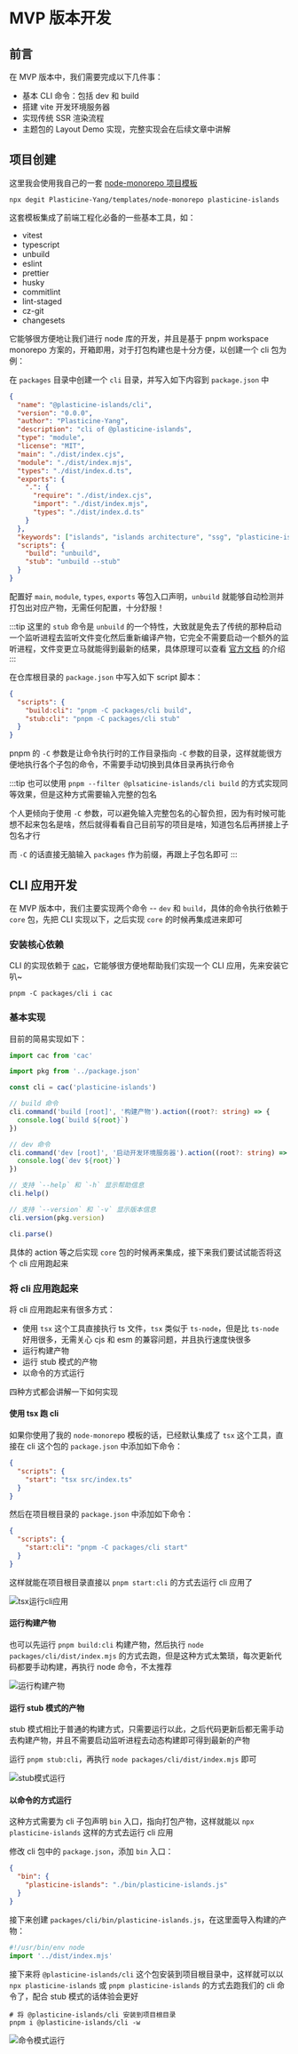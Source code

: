# MVP 版本开发

## 前言

在 MVP 版本中，我们需要完成以下几件事：

- 基本 CLI 命令：包括 dev 和 build
- 搭建 vite 开发环境服务器
- 实现传统 SSR 渲染流程
- 主题包的 Layout Demo 实现，完整实现会在后续文章中讲解

## 项目创建

这里我会使用我自己的一套 [node-monorepo 项目模板](https://github.com/Plasticine-Yang/templates/tree/main/node-monorepo)

```shell
npx degit Plasticine-Yang/templates/node-monorepo plasticine-islands
```

这套模板集成了前端工程化必备的一些基本工具，如：

- vitest
- typescript
- unbuild
- eslint
- prettier
- husky
- commitlint
- lint-staged
- cz-git
- changesets

它能够很方便地让我们进行 node 库的开发，并且是基于 pnpm workspace monorepo 方案的，开箱即用，对于打包构建也是十分方便，以创建一个 cli 包为例：

在 `packages` 目录中创建一个 `cli` 目录，并写入如下内容到 `package.json` 中

```json
{
  "name": "@plasticine-islands/cli",
  "version": "0.0.0",
  "author": "Plasticine-Yang",
  "description": "cli of @plasticine-islands",
  "type": "module",
  "license": "MIT",
  "main": "./dist/index.cjs",
  "module": "./dist/index.mjs",
  "types": "./dist/index.d.ts",
  "exports": {
    ".": {
      "require": "./dist/index.cjs",
      "import": "./dist/index.mjs",
      "types": "./dist/index.d.ts"
    }
  },
  "keywords": ["islands", "islands architecture", "ssg", "plasticine-islands", "cli"],
  "scripts": {
    "build": "unbuild",
    "stub": "unbuild --stub"
  }
}
```

配置好 `main`, `module`, `types`, `exports` 等包入口声明，`unbuild` 就能够自动检测并打包出对应产物，无需任何配置，十分舒服！

:::tip
这里的 `stub` 命令是 `unbuild` 的一个特性，大致就是免去了传统的那种启动一个监听进程去监听文件变化然后重新编译产物，它完全不需要启动一个额外的监听进程，文件变更立马就能得到最新的结果，具体原理可以查看 [官方文档](https://github.com/unjs/unbuild#-passive-watcher) 的介绍
:::

在仓库根目录的 `package.json` 中写入如下 script 脚本：

```json
{
  "scripts": {
    "build:cli": "pnpm -C packages/cli build",
    "stub:cli": "pnpm -C packages/cli stub"
  }
}
```

pnpm 的 `-C` 参数是让命令执行时的工作目录指向 `-C` 参数的目录，这样就能很方便地执行各个子包的命令，不需要手动切换到具体目录再执行命令

:::tip
也可以使用 `pnpm --filter @plsaticine-islands/cli build` 的方式实现同等效果，但是这种方式需要输入完整的包名

个人更倾向于使用 `-C` 参数，可以避免输入完整包名的心智负担，因为有时候可能想不起来包名是啥，然后就得看看自己目前写的项目是啥，知道包名后再拼接上子包名才行

而 `-C` 的话直接无脑输入 `packages` 作为前缀，再跟上子包名即可
:::

## CLI 应用开发

在 MVP 版本中，我们主要实现两个命令 -- `dev` 和 `build`，具体的命令执行依赖于 `core` 包，先把 CLI 实现以下，之后实现 `core` 的时候再集成进来即可

### 安装核心依赖

CLI 的实现依赖于 [cac](https://github.com/cacjs/cac)，它能够很方便地帮助我们实现一个 CLI 应用，先来安装它叭~

```shell
pnpm -C packages/cli i cac
```

### 基本实现

目前的简易实现如下：

```ts
import cac from 'cac'

import pkg from '../package.json'

const cli = cac('plasticine-islands')

// build 命令
cli.command('build [root]', '构建产物').action((root?: string) => {
  console.log(`build ${root}`)
})

// dev 命令
cli.command('dev [root]', '启动开发环境服务器').action((root?: string) => {
  console.log(`dev ${root}`)
})

// 支持 `--help` 和 `-h` 显示帮助信息
cli.help()

// 支持 `--version` 和 `-v` 显示版本信息
cli.version(pkg.version)

cli.parse()
```

具体的 action 等之后实现 `core` 包的时候再来集成，接下来我们要试试能否将这个 cli 应用跑起来

### 将 cli 应用跑起来

将 cli 应用跑起来有很多方式：

- 使用 `tsx` 这个工具直接执行 ts 文件，`tsx` 类似于 `ts-node`，但是比 `ts-node` 好用很多，无需关心 cjs 和 esm 的兼容问题，并且执行速度快很多
- 运行构建产物
- 运行 stub 模式的产物
- 以命令的方式运行

四种方式都会讲解一下如何实现

#### 使用 tsx 跑 cli

如果你使用了我的 `node-monorepo` 模板的话，已经默认集成了 `tsx` 这个工具，直接在 cli 这个包的 `package.json` 中添加如下命令：

```json
{
  "scripts": {
    "start": "tsx src/index.ts"
  }
}
```

然后在项目根目录的 `package.json` 中添加如下命令：

```json
{
  "scripts": {
    "start:cli": "pnpm -C packages/cli start"
  }
}
```

这样就能在项目根目录直接以 `pnpm start:cli` 的方式去运行 cli 应用了

![tsx运行cli应用](images/tsx运行cli应用.png)

#### 运行构建产物

也可以先运行 `pnpm build:cli` 构建产物，然后执行 `node packages/cli/dist/index.mjs` 的方式去跑，但是这种方式太繁琐，每次更新代码都要手动构建，再执行 node 命令，不太推荐

![运行构建产物](images/运行构建产物.png)

#### 运行 stub 模式的产物

stub 模式相比于普通的构建方式，只需要运行以此，之后代码更新后都无需手动去构建产物，并且不需要启动监听进程去动态构建即可得到最新的产物

运行 `pnpm stub:cli`，再执行 `node packages/cli/dist/index.mjs` 即可

![stub模式运行](images/stub模式运行.png)

#### 以命令的方式运行

这种方式需要为 cli 子包声明 `bin` 入口，指向打包产物，这样就能以 `npx plasticine-islands` 这样的方式去运行 cli 应用

修改 cli 包中的 `package.json`，添加 `bin` 入口：

```json
{
  "bin": {
    "plasticine-islands": "./bin/plasticine-islands.js"
  }
}
```

接下来创建 `packages/cli/bin/plasticine-islands.js`，在这里面导入构建的产物：

```js
#!/usr/bin/env node
import '../dist/index.mjs'
```

接下来将 `@plasticine-islands/cli` 这个包安装到项目根目录中，这样就可以以 `npx plasticine-islands` 或 `pnpm plasticine-islands` 的方式去跑我们的 cli 命令了，配合 stub 模式的话体验会更好

```shell
# 将 @plasticine-islands/cli 安装到项目根目录
pnpm i @plasticine-islands/cli -w
```

![命令模式运行](images/命令模式运行.png)
